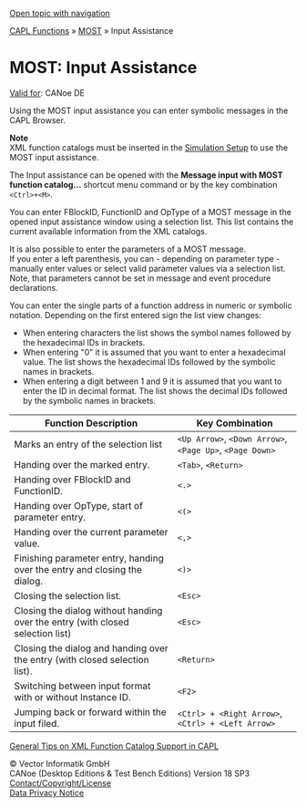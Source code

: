 [Open topic with navigation](../../../../CANoeDEFamily.htm#Topics/CAPLFunctions/MOST/CAPLfunctionsMOSTInputAssistant.md)

[CAPL Functions](../CAPLfunctions.md) » [MOST](CAPLfunctionsMOSTOverview.md) » Input Assistance

# MOST: Input Assistance

[Valid for](../../Shared/FeatureAvailability.md):  CANoe DE

Using the MOST input assistance you can enter symbolic messages in the CAPL Browser.

**Note**  
XML function catalogs must be inserted in the [Simulation Setup](../../CANoeCANalyzer/Windows/SimulationSetup/SimulationSetupWindow.md) to use the MOST input assistance.

The Input assistance can be opened with the **Message input with MOST function catalog...** shortcut menu command or by the key combination `<Ctrl>+<M>`.

You can enter FBlockID, FunctionID and OpType of a MOST message in the opened input assistance window using a selection list. This list contains the current available information from the XML catalogs.

It is also possible to enter the parameters of a MOST message.  
If you enter a left parenthesis, you can - depending on parameter type - manually enter values or select valid parameter values via a selection list. Note, that parameters cannot be set in message and event procedure declarations.

You can enter the single parts of a function address in numeric or symbolic notation. Depending on the first entered sign the list view changes:

- When entering characters the list shows the symbol names followed by the hexadecimal IDs in brackets.
- When entering "0" it is assumed that you want to enter a hexadecimal value. The list shows the hexadecimal IDs followed by the symbolic names in brackets.
- When entering a digit between 1 and 9 it is assumed that you want to enter the ID in decimal format. The list shows the decimal IDs followed by the symbolic names in brackets.

| Function Description                                          | Key Combination                                      |
|---------------------------------------------------------------|------------------------------------------------------|
| Marks an entry of the selection list                          | `<Up Arrow>`, `<Down Arrow>`, `<Page Up>`, `<Page Down>` |
| Handing over the marked entry.                                | `<Tab>`, `<Return>`                                  |
| Handing over FBlockID and FunctionID.                         | `<.>`                                                |
| Handing over OpType, start of parameter entry.                | `<(>`                                                |
| Handing over the current parameter value.                     | `<,>`                                                |
| Finishing parameter entry, handing over the entry and closing the dialog. | `<)>`                                                |
| Closing the selection list.                                   | `<Esc>`                                              |
| Closing the dialog without handing over the entry (with closed selection list) | `<Esc>`                                              |
| Closing the dialog and handing over the entry (with closed selection list). | `<Return>`                                           |
| Switching between input format with or without Instance ID.   | `<F2>`                                               |
| Jumping back or forward within the input filed.               | `<Ctrl> + <Right Arrow>`, `<Ctrl> + <Left Arrow>`    |

[General Tips on XML Function Catalog Support in CAPL](CAPLfunctionsMOSTXMLSupport.md)

© Vector Informatik GmbH  
CANoe (Desktop Editions & Test Bench Editions) Version 18 SP3  
[Contact/Copyright/License](../../Shared/ContactCopyrightLicense.md)  
[Data Privacy Notice](https://www.vector.com/int/en/company/get-info/privacy-policy/)